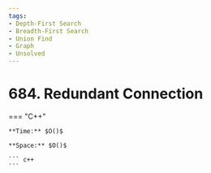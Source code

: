 ```yaml
---
tags:
- Depth-First Search
- Breadth-First Search
- Union Find
- Graph
- Unsolved
---
```



# 684. Redundant Connection

=== "C++"

    **Time:** $O()$

    **Space:** $O()$

    ``` c++
    ```
